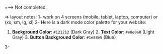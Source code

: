 ===> Not completed

=> layout notes:
1- work on 4 screens (mobile, tablet, laptop, computer) or
(xs, sm, lg, xl)
2- Here is a dark mode color palette for your website:

1. **Background Color**: `#121212` (Dark Gray) 2. **Text Color**: `#e0e0e0` (Light Gray) 3. **Button Background Color**: `#1e88e5` (Blue)

3-

